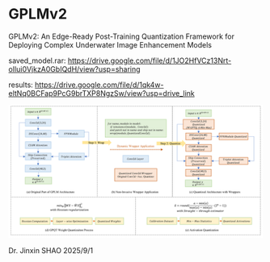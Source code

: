 # GPLMv2
GPLMv2: An Edge-Ready Post-Training Quantization Framework for Deploying Complex Underwater Image Enhancement Models

saved_model.rar: https://drive.google.com/file/d/1JO2HfVCz13Nrt-oIlui0VjkzA0GbIQdH/view?usp=sharing

results: https://drive.google.com/file/d/1qk4w-eltNq0BCFap9PcG9brTXP8NgzSw/view?usp=drive_link

![Logo](./ER-PTQ.png)

Dr. Jinxin SHAO
2025/9/1
